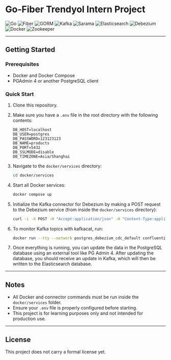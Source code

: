# Go-Fiber Trendyol Intern Project

![Go](https://img.shields.io/badge/Go-00ADD8?logo=go&logoColor=white&style=for-the-badge)
![Fiber](https://img.shields.io/badge/Fiber-00C7B7?logo=fiber&logoColor=white&style=for-the-badge)
![GORM](https://img.shields.io/badge/GORM-FFCA28?logo=go&logoColor=white&style=for-the-badge)
![Kafka](https://img.shields.io/badge/Kafka-231F20?logo=apachekafka&logoColor=white&style=for-the-badge)
![Sarama](https://img.shields.io/badge/Sarama-5A29E4?style=for-the-badge)
![Elasticsearch](https://img.shields.io/badge/Elasticsearch-005571?logo=elasticsearch&logoColor=white&style=for-the-badge)
![Debezium](https://img.shields.io/badge/Debezium-EA601B?logo=debezium&logoColor=white&style=for-the-badge)
![Docker](https://img.shields.io/badge/Docker-2496ED?logo=docker&logoColor=white&style=for-the-badge)
![Zookeeper](https://img.shields.io/badge/Zookeeper-FF6800?logo=apachezookeeper&logoColor=white&style=for-the-badge)




---

## Getting Started

### Prerequisites

- Docker and Docker Compose
- PGAdmin 4 or another PostgreSQL client

### Quick Start

1. Clone this repository.
2. Make sure you have a `.env` file in the root directory with the following contents:

    ```env
    DB_HOST=localhost
    DB_USER=postgres
    DB_PASSWORD=123123123
    DB_NAME=products
    DB_PORT=5432
    DB_SSLMODE=disable
    DB_TIMEZONE=Asia/Shanghai

    ```

3. Navigate to the `docker/services` directory:

    ```sh
    cd docker/services
    ```

4. Start all Docker services:

    ```sh
    docker compose up
    ```

5. Initialize the Kafka connector for Debezium by making a POST request to the Debezium service (from inside the `docker/services` directory):

    ```sh
    curl -i -X POST -H "Accept:application/json" -H "Content-Type:application/json" 127.0.0.1:8083/connectors/ --data "@debezium.json"
    ```

6. To monitor Kafka topics with kafkacat, run:

    ```sh
    docker run --tty --network postgres_debezium_cdc_default confluentinc/cp-kafkacat kafkacat -b kafka:9093 -C -t postgres.public.products
    ```

7. Once everything is running, you can update the data in the PostgreSQL database using an external tool like PG Admin 4. After updating the database, you should receive an update in Kafka, which will then be written to the Elasticsearch database.

---

## Notes

- All Docker and connector commands must be run inside the `docker/services` folder.
- Ensure your `.env` file is properly configured before starting.
- This project is for learning purposes only and not intended for production use.

---

## License

This project does not carry a formal license yet.
